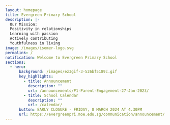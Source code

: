 ```yaml
---
layout: homepage
title: Evergreen Primary School
description: |-
  Our Mission: 
  Positivity in relationships
  Learning with passion
  Actively contributing
  Youthfulness in living
image: /images/isomer-logo.svg
permalink: /
notification: Welcome to Evergreen Primary School
sections:
  - hero:
      background: /images/ez3gif-3-526bf5189c.gif
      key_highlights:
        - title: Announcement
          description: ""
          url: /announcements/P1-Parent-Engagement-27-Jan-2023/
        - title: School Calendar
          description: ""
          url: /calendar/
      button: EARLY CLOSURE - FRIDAY, 8 MARCH 2024 AT 4.30PM
      url: https://evergreenpri.moe.edu.sg/communication/announcement/
---
```

